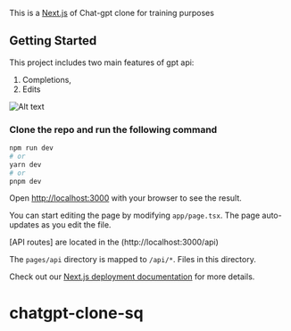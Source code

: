 This is a [Next.js](https://nextjs.org/) of Chat-gpt clone for training purposes

## Getting Started

This project includes two main features of gpt api:

1. Completions,
2. Edits

![Alt text](../Screen%20Shot%202023-03-08%20at%207.57.10%20AM.png)

### Clone the repo and run the following command

```bash
npm run dev
# or
yarn dev
# or
pnpm dev
```

Open [http://localhost:3000](http://localhost:3000) with your browser to see the result.

You can start editing the page by modifying `app/page.tsx`. The page auto-updates as you edit the file.

[API routes] are located in the (http://localhost:3000/api)

The `pages/api` directory is mapped to `/api/*`. Files in this directory.

Check out our [Next.js deployment documentation](https://nextjs.org/docs/deployment) for more details.

# chatgpt-clone-sq
